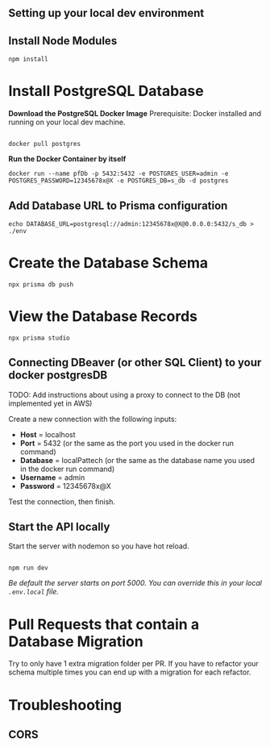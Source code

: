 ## Setting up your local dev environment

## Install Node Modules

```
npm install
```

# Install PostgreSQL Database

**Download the PostgreSQL Docker Image**
Prerequisite: Docker installed and running on your local dev machine.

```

docker pull postgres

```

**Run the Docker Container by itself**

```console
docker run --name pfDb -p 5432:5432 -e POSTGRES_USER=admin -e POSTGRES_PASSWORD=12345678x@X -e POSTGRES_DB=s_db -d postgres
```

## Add Database URL to Prisma configuration

```
echo DATABASE_URL=postgresql://admin:12345678x@X@0.0.0.0:5432/s_db > ./env
```

# Create the Database Schema

```
npx prisma db push
```

# View the Database Records

```
npx prisma studio
```

## Connecting DBeaver (or other SQL Client) to your docker postgresDB

TODO: Add instructions about using a proxy to connect to the DB (not implemented yet in AWS)

Create a new connection with the following inputs:

- **Host** = localhost
- **Port** = 5432 (or the same as the port you used in the docker run command)
- **Database** = localPattech (or the same as the database name you used in the docker run command)
- **Username** = admin
- **Password** = 12345678x@X

Test the connection, then finish.

## Start the API locally

Start the server with nodemon so you have hot reload.

```

npm run dev

```

_Be default the server starts on port 5000. You can override this in your local `.env.local` file._

# Pull Requests that contain a Database Migration

Try to only have 1 extra migration folder per PR. If you have to refactor your schema multiple times you can end up with a migration for each refactor.

# Troubleshooting
## CORS
